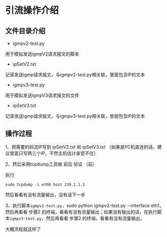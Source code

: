 # 引流操作介绍

## 文件目录介绍

- igmpv2-test.py

用于模拟发送igmpV2请求报文的脚本

- ipSetV2.txt

记录发送igmp请求报文，与igmpv2-test.py相关联，里面包含IP的文本

- igmpv3-test.py

用于模拟发送igmpV3请求报文的文件

- ipSetV3.txt

记录发送igmp请求报文，与igmpv3-test.py相关联，里面包含IP的文本

## 操作过程

1、把需要的码流IP写到 ipSetV2.txt 和 ipSetV3.txt （如果是PC机直连的话，建议里面只写两三个IP，不然主机估计承受不住）

2、然后采用tcpdump工具做 前后 验证 （前）

执行

```
sudo tcpdump -i eth0 host 239.1.1.1
```

然后看看有没有流量输出，没有话下一步

3、执行脚本```igmpv2-test.py```，sudo python igmpv2-test.py --interface eth1，然后再看看 步骤2 的终端，看看有没有流量输出；如果没有输出的话，在执行脚本```igmpv3-test.py```，然后再看看 步骤2 的终端，看看有没有流量输出。



大概流程就这样了
